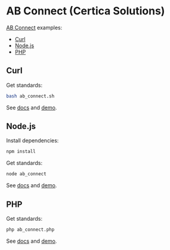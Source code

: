# AB Connect (Certica Solutions)

[AB Connect](https://abconnect.docs.apiary.io/) examples:

- [Curl](#curl)
- [Node.js](#nodejs)
- [PHP](#php)

## Curl

Get standards:

```sh
bash ab_connect.sh
```

See [docs](https://abconnect.docs.apiary.io/) and [demo](https://widgets.academicbenchmarks.com/ABConnect/v4/topicsBrowser/topicsBrowser.html).

## Node.js

Install dependencies:

```sh
npm install
```

Get standards:

```sh
node ab_connect
```

See [docs](https://abconnect.docs.apiary.io/#introduction/authentication/node.js) and [demo](https://widgets.academicbenchmarks.com/ABConnect/v4/standards-browser-min/StandardsBrowser.htm).

## PHP

Get standards:

```sh
php ab_connect.php
```

See [docs](https://abconnect.docs.apiary.io/#introduction/authentication/php) and [demo](https://widgets.academicbenchmarks.com/ABConnect/v4/topicsBrowser/topicsBrowser.html).
